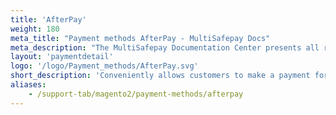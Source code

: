 ```yaml
---
title: 'AfterPay'
weight: 180
meta_title: "Payment methods AfterPay - MultiSafepay Docs"
meta_description: "The MultiSafepay Documentation Center presents all relevant information about our Plugins and API. You can also find support pages for payment methods, tools and general questions as well as the contact details of our Support and Integration Teams."
layout: 'paymentdetail'
logo: '/logo/Payment_methods/AfterPay.svg' 
short_description: 'Conveniently allows customers to make a payment for their online purchases once receiving them.'
aliases:
    - /support-tab/magento2/payment-methods/afterpay
---
```

